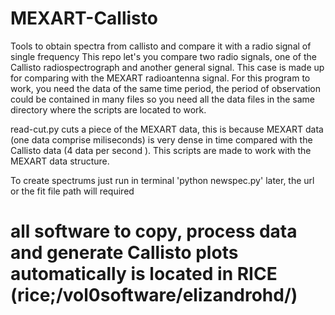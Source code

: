 # MEXART-Callisto
Tools to obtain spectra from callisto and compare it with a radio signal of single frequency
This repo let's you compare two radio signals, one of the Callisto radiospectrograph and another general signal.
This case is made up for comparing with the MEXART radioantenna signal.
For this program to work, you need the data of the same time period, the period of observation could be contained in many files so 
you need all the data files in the same directory where the scripts are located to work.

read-cut.py cuts a piece of the MEXART data, this is because MEXART data (one data comprise miliseconds) 
is very dense in time compared with the Callisto data (4 data per second ).
This scripts are made to work with the MEXART data structure.

To create spectrums just run in terminal 'python newspec.py' later, the url or the fit file path will required


# all software to copy, process data and generate Callisto plots automatically is located in RICE (rice;/vol0software/elizandrohd/)
